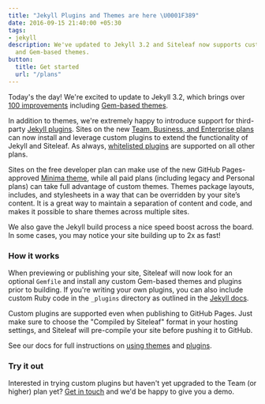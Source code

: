 ```yaml
---
title: "Jekyll Plugins and Themes are here \U0001F389"
date: 2016-09-15 21:40:00 +05:30
tags:
- jekyll
description: We've updated to Jekyll 3.2 and Siteleaf now supports custom Jekyll plugins
  and Gem-based themes.
button:
  title: Get started
  url: "/plans"
---
```


Today's the day! We're excited to update to Jekyll 3.2, which brings over [100 improvements](http://jekyllrb.com/docs/history/#minor-enhancements-v3-2-0) including [Gem-based themes](https://learn.siteleaf.com/themes/gem-based-themes/).

In addition to themes, we're extremely happy to introduce support for third-party [Jekyll plugins](https://learn.siteleaf.com/themes/jekyll-plugins/). Sites on the new [Team, Business, and Enterprise plans](/plans) can now install and leverage custom plugins to extend the functionality of Jekyll and Siteleaf. As always, [whitelisted plugins](https://learn.siteleaf.com/themes/jekyll-plugins/#whitelisted-plugins) are supported on all other plans.

Sites on the free developer plan can make use of the new GitHub Pages-approved [Minima theme](https://github.com/jekyll/minima), while all paid plans (including legacy and Personal plans) can take full advantage of custom themes. Themes package layouts, includes, and stylesheets in a way that can be overridden by your site’s content. It is a great way to maintain a separation of content and code, and makes it possible to share themes across multiple sites.

We also gave the Jekyll build process a nice speed boost across the board. In some cases, you may notice your site building up to 2x as fast!


### How it works

When previewing or publishing your site, Siteleaf will now look for an optional `Gemfile` and install any custom Gem-based themes and plugins prior to building. If you're writing your own plugins, you can also include custom Ruby code in the `_plugins` directory as outlined in the [Jekyll docs](https://jekyllrb.com/docs/plugins/).

Custom plugins are supported even when publishing to GitHub Pages. Just make sure to choose the "Compiled by Siteleaf" format in your hosting settings, and Siteleaf will pre-compile your site before pushing it to GitHub.

See our docs for full instructions on [using themes](https://learn.siteleaf.com/themes/gem-based-themes/) and [plugins](https://learn.siteleaf.com/themes/jekyll-plugins/).

### Try it out

Interested in trying custom plugins but haven't yet upgraded to the Team (or higher) plan yet? [Get in touch](mailto:billing@siteleaf.com?subject=Team%20trial) and we'd be happy to give you a demo.